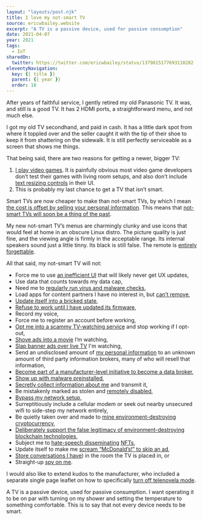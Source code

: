 ```yaml
---
layout: "layouts/post.njk"
title: I love my not-smart TV
source: ericwbailey.website
excerpt: "A TV is a passive device, used for passive consumption"
date: 2021-04-07
year: 2021
tags:
  - IoT
sharedOn:
  twitter: https://twitter.com/ericwbailey/status/1379815177693110282
eleventyNavigation:
  key: {{ title }}
  parent: {{ year }}
  order: 18
---
```


After years of faithful service, I gently retired my old Panasonic TV. It was, and still is a good TV. It has 2 HDMI ports, a straightforward menu, and not much else.

I got my old TV secondhand, and paid in cash. It has a little dark spot from where it toppled over and the seller caught it with the tip of their shoe to keep it from shattering on the sidewalk. It is still perfectly serviceable as a screen that shows me things.

That being said, there are two reasons for getting a newer, bigger TV:

1. [I play video games](https://twitter.com/ericwbailey/status/1338300226612961283). It is painfully obvious most video game developers don’t test their games with living room setups, and also don’t include [text resizing controls](https://www.gamasutra.com/view/news/367615/Legible_font_still_one_of_the_biggest_accessibility_issues_in_games.php) in their UI.
2. This is probably my last chance to get a TV that isn’t smart.

Smart TVs are now cheaper to make than not-smart TVs, by which I mean [the cost is offset by selling your personal information](https://www.mentalfloss.com/article/581286/smart-tvs-are-cheap-because-they-sell-your-data). This means that [not-smart TVs will soon be a thing of the past](https://arstechnica.com/gadgets/2021/05/vizio-tv-buyers-are-becoming-the-product-vizio-sells-not-just-its-customers/).

My new not-smart TV’s menus are charmingly clunky and use icons that would feel at home in an obscure Linux distro. The picture quality is just fine, and the viewing angle is firmly in the acceptable range. Its internal speakers sound just a little tinny. Its black is still false. The remote is [entirely forgettable](https://twitter.com/jaredsinclair/status/674286887289294848).

All that said, my not-smart TV will not:

- Force me to use [an inefficient UI](https://www.inputmag.com/features/why-do-so-many-smart-tv-interfaces-still-suck-lg-samsung) that will likely never get UX updates,
- Use data that counts towards my data cap,
- Need me to [regularly run virus and malware checks](https://www.samsung.com/us/support/answer/ANS00077524/),
- Load apps for content partners I have no interest in, but [can’t remove](https://twitter.com/SamsungUK/status/1453432765656059907),
- [Update itself into a bricked state](https://www.zdnet.com/article/samsungs-bad-software-update-bricks-smart-tvs/),
- [Refuse to work until I have updated its firmware](https://twitter.com/isislovecruft/status/1487947074901463040),
- Record my voice,
- Force me to register an account before working,
- [Opt me into a scammy TV-watching service](https://medium.com/@amandam_95165/what-you-dont-know-about-hp-instant-ink-until-it-s-too-late-fb730e752ab4) and stop working if I opt-out,
- [Shove ads into a movie](https://arstechnica.com/gadgets/2015/02/samsung-smart-tvs-inserting-ads-into-third-party-apps/) I’m watching,
- [Slap banner ads over live TV](https://arstechnica.com/gadgets/2022/01/some-roku-smart-tvs-are-now-showing-banner-ads-over-live-tv/) I'm watching,
- Send an undisclosed amount of [my personal information](https://www.washingtonpost.com/technology/2019/09/18/you-watch-tv-your-tv-watches-back/) to an unknown amount of third party information brokers, many of who will resell that information,
- [Become part of a manufacturer-level initiative to become a data broker](https://gizmodo.com/lg-s-latest-announcement-solidifies-everything-wrong-wi-1848425315),
- [Show up with malware preinstalled](https://arstechnica.com/information-technology/2023/05/potentially-millions-of-android-tvs-and-phones-come-with-malware-preinstalled/),
- [Secretly collect information about me](https://www.consumerreports.org/privacy/how-to-turn-off-smart-tv-snooping-features/) and transmit it,
- Be mistakenly marked as stolen and [remotely disabled](https://www.theverge.com/2021/8/25/22640876/samsung-television-block-function-stolen-tv-sets-south-africa),
- [Bypass my network setup](https://labzilla.io/blog/force-dns-pihole),
- Surreptitiously include a cellular modem or seek out nearby unsecured wifi to side-step my network entirely,
- Be quietly taken over and made to [mine environment-destroying cryptocurrency](https://decrypt.co/18980/hacking-group-secretly-mining-crypto-android-smart-tvs),
- [Deliberately support the false legitimacy of environment-destroying blockchain technologies](https://www.theverge.com/2022/1/2/22858698/samsung-2022-tvs-nft-support-announced-cryptocurrency),
- Subject me to [hate-speech disseminating](https://www.wsj.com/articles/islamic-state-turns-to-nfts-to-spread-terror-message-11662292800) [NFTs](https://www.theverge.com/2022/9/4/23336997/lg-bringing-nfts-smart-tvs-cryptocurrency),
- Update itself to make me [scream “McDonald’s!” to skip an ad](https://www.fastcompany.com/90185994/sony-files-patent-to-make-tv-ads-into-video-games),
- [Store conversations I have](https://www.techdirt.com/2015/02/09/samsungs-smart-tvs-are-collecting-storing-your-private-conversations/)) in the room the TV is placed in, or
- Straight-up [spy on me](https://www.techdirt.com/2017/02/07/vizio-fined-22-million-not-telling-customers-their-tvs-were-spying-them/).

I would also like to extend kudos to the manufacturer, who included a separate single page leaflet on how to specifically [turn off telenovela mode](https://www.cined.com/the-soap-opera-effect-how-your-tv-is-destroying-cinematic-efforts/).

A TV is a passive device, used for passive consumption. I want operating it to be on par with turning on my shower and setting the temperature to something comfortable. This is to say that not every device needs to be smart.

